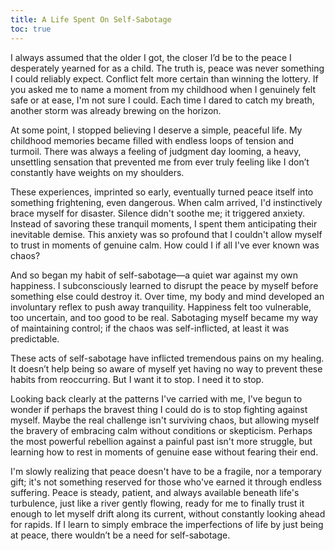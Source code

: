 ```yaml
---
title: A Life Spent On Self-Sabotage
toc: true
---
```


I always assumed that the older I got, the closer I’d be to the peace I desperately yearned for as a child. The truth is, peace was never something I could reliably expect. Conflict felt more certain than winning the lottery. If you asked me to name a moment from my childhood when I genuinely felt safe or at ease, I'm not sure I could. Each time I dared to catch my breath, another storm was already brewing on the horizon.

At some point, I stopped believing I deserve a simple, peaceful life. My childhood memories became filled with endless loops of tension and turmoil. There was always a feeling of judgment day looming, a heavy, unsettling sensation that prevented me from ever truly feeling like I don’t constantly have weights on my shoulders.

These experiences, imprinted so early, eventually turned peace itself into something frightening, even dangerous. When calm arrived, I'd instinctively brace myself for disaster. Silence didn't soothe me; it triggered anxiety. Instead of savoring these tranquil moments, I spent them anticipating their inevitable demise. This anxiety was so profound that I couldn't allow myself to trust in moments of genuine calm. How could I if all I've ever known was chaos?

And so began my habit of self-sabotage—a quiet war against my own happiness. I subconsciously learned to disrupt the peace by myself before something else could destroy it. Over time, my body and mind developed an involuntary reflex to push away tranquility. Happiness felt too vulnerable, too uncertain, and too good to be real. Sabotaging myself became my way of maintaining control; if the chaos was self-inflicted, at least it was predictable. 

These acts of self-sabotage have inflicted tremendous pains on my healing. It doesn’t help being so aware of myself yet having no way to prevent these habits from reoccurring.  But I want it to stop. I need it to stop. 

Looking back clearly at the patterns I've carried with me, I've begun to wonder if perhaps the bravest thing I could do is to stop fighting against myself. Maybe the real challenge isn't surviving chaos, but allowing myself the bravery of embracing calm without conditions or skepticism. Perhaps the most powerful rebellion against a painful past isn't more struggle, but learning how to rest in moments of genuine ease without fearing their end.

I'm slowly realizing that peace doesn't have to be a fragile, nor a temporary gift; it's not something reserved for those who've earned it through endless suffering. Peace is steady, patient, and always available beneath life's turbulence, just like a river gently flowing, ready for me to finally trust it enough to let myself drift along its current, without constantly looking ahead for rapids. If I learn to simply embrace the imperfections of life by just being at peace, there wouldn’t be a need for self-sabotage.





